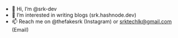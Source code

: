 - 👋 Hi, I’m @srk-dev
- 👀 I’m interested in writing blogs (srk.hashnode.dev)
- 📫 Reach me on @thefakesrk (Instagram) or srktechlk@gmail.com (Email)

<!---
srk-dev/srk-dev is a ✨ special ✨ repository because its `README.md` (this file) appears on your GitHub profile.
You can click the Preview link to take a look at your changes.
--->
